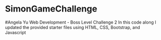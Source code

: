 # SimonGameChallenge
#Angela Yu Web Development - Boss Level Challenge 2
In this code along I updated the provided starter files using HTML, CSS, Bootstrap, and Javascript
